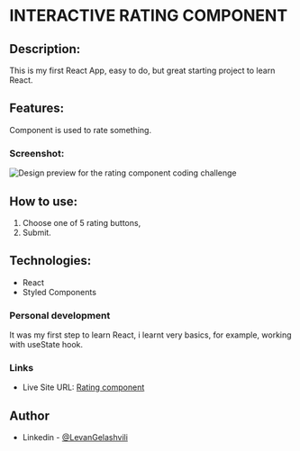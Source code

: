 # INTERACTIVE RATING COMPONENT

## Description:

This is my first React App, easy to do, but great starting project to learn React.

## Features:

Component is used to rate something.

### Screenshot:

![Design preview for the rating component coding challenge](https://res.cloudinary.com/dz209s6jk/image/upload/v1647605679/Challenges/nvitmyjwm3b9ki67h79z.jpg)

## How to use:

1. Choose one of 5 rating buttons,
2. Submit.

## Technologies:

- React
- Styled Components

### Personal development

It was my first step to learn React, i learnt very basics, for example, working with useState hook.

### Links

- Live Site URL: [Rating component](https://levangelashvili9.github.io/ratings-component/)

## Author

- Linkedin - [@LevanGelashvili](https://www.linkedin.com/in/levan-gelashvili-669327227/)
